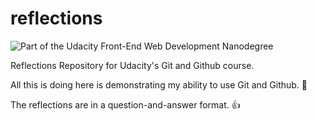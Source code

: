 # reflections
![Part of the Udacity Front-End Web Development Nanodegree](https://img.shields.io/badge/Udacity-Front--End%20Web%20Developer%20Nanodegree-02b3e4.svg)

Reflections Repository for Udacity's Git and Github course. 

All this is doing here is demonstrating my ability to use Git and Github. 💯

The reflections are in a question-and-answer format. 👍

